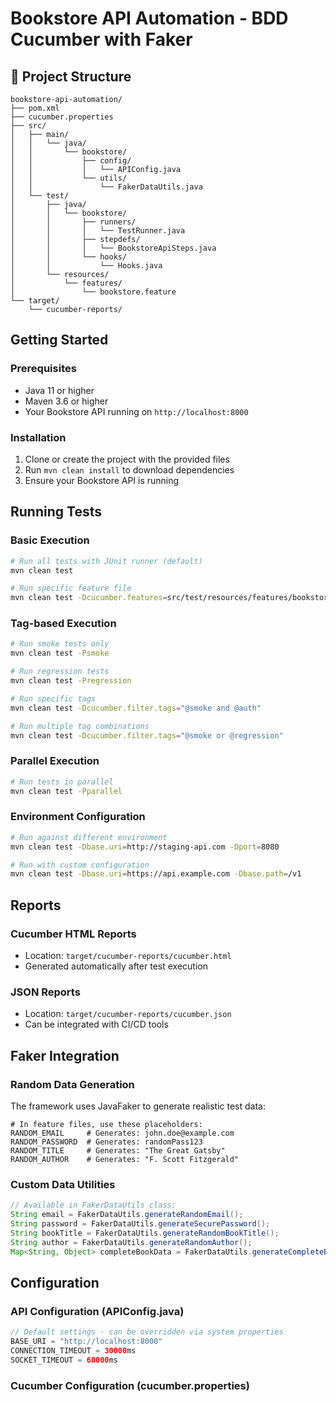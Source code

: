 # Bookstore API Automation - BDD Cucumber with Faker

## 📁 Project Structure

```
bookstore-api-automation/
├── pom.xml
├── cucumber.properties
├── src/
│   ├── main/
│   │   └── java/
│   │       └── bookstore/
│   │           ├── config/
│   │           │   └── APIConfig.java
│   │           └── utils/
│   │               └── FakerDataUtils.java
│   └── test/
│       ├── java/
│       │   └── bookstore/
│       │       ├── runners/
│       │       │   └── TestRunner.java
│       │       ├── stepdefs/
│       │       │   └── BookstoreApiSteps.java
│       │       └── hooks/
│       │           └── Hooks.java
│       └── resources/
│           └── features/
│               └── bookstore.feature
└── target/
    └── cucumber-reports/
```

## Getting Started

### Prerequisites
- Java 11 or higher
- Maven 3.6 or higher
- Your Bookstore API running on `http://localhost:8000`

### Installation
1. Clone or create the project with the provided files
2. Run `mvn clean install` to download dependencies
3. Ensure your Bookstore API is running

##  Running Tests

### Basic Execution
```bash
# Run all tests with JUnit runner (default)
mvn clean test

# Run specific feature file
mvn clean test -Dcucumber.features=src/test/resources/features/bookstore.feature
```

### Tag-based Execution
```bash
# Run smoke tests only
mvn clean test -Psmoke

# Run regression tests
mvn clean test -Pregression

# Run specific tags
mvn clean test -Dcucumber.filter.tags="@smoke and @auth"

# Run multiple tag combinations
mvn clean test -Dcucumber.filter.tags="@smoke or @regression"
```

### Parallel Execution
```bash
# Run tests in parallel
mvn clean test -Pparallel
```

### Environment Configuration
```bash
# Run against different environment
mvn clean test -Dbase.uri=http://staging-api.com -Dport=8080

# Run with custom configuration
mvn clean test -Dbase.uri=https://api.example.com -Dbase.path=/v1
```

## Reports

### Cucumber HTML Reports
- Location: `target/cucumber-reports/cucumber.html`
- Generated automatically after test execution

### JSON Reports
- Location: `target/cucumber-reports/cucumber.json`
- Can be integrated with CI/CD tools

## Faker Integration

### Random Data Generation
The framework uses JavaFaker to generate realistic test data:

```gherkin
# In feature files, use these placeholders:
RANDOM_EMAIL     # Generates: john.doe@example.com
RANDOM_PASSWORD  # Generates: randomPass123
RANDOM_TITLE     # Generates: "The Great Gatsby"
RANDOM_AUTHOR    # Generates: "F. Scott Fitzgerald"
```

### Custom Data Utilities
```java
// Available in FakerDataUtils class:
String email = FakerDataUtils.generateRandomEmail();
String password = FakerDataUtils.generateSecurePassword();
String bookTitle = FakerDataUtils.generateRandomBookTitle();
String author = FakerDataUtils.generateRandomAuthor();
Map<String, Object> completeBookData = FakerDataUtils.generateCompleteBookData();
```

## Configuration

### API Configuration (APIConfig.java)
```java
// Default settings - can be overridden via system properties
BASE_URI = "http://localhost:8000"
CONNECTION_TIMEOUT = 30000ms
SOCKET_TIMEOUT = 60000ms
```

### Cucumber Configuration (cucumber.properties)
```properties